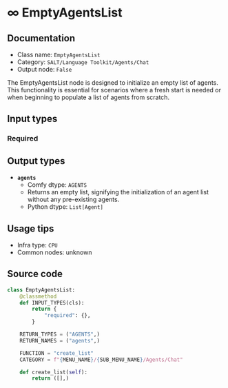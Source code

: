 # ∞ EmptyAgentsList
## Documentation
- Class name: `EmptyAgentsList`
- Category: `SALT/Language Toolkit/Agents/Chat`
- Output node: `False`

The EmptyAgentsList node is designed to initialize an empty list of agents. This functionality is essential for scenarios where a fresh start is needed or when beginning to populate a list of agents from scratch.
## Input types
### Required
## Output types
- **`agents`**
    - Comfy dtype: `AGENTS`
    - Returns an empty list, signifying the initialization of an agent list without any pre-existing agents.
    - Python dtype: `List[Agent]`
## Usage tips
- Infra type: `CPU`
- Common nodes: unknown


## Source code
```python
class EmptyAgentsList:
    @classmethod
    def INPUT_TYPES(cls):
        return {
            "required": {},
        }

    RETURN_TYPES = ("AGENTS",)
    RETURN_NAMES = ("agents",)

    FUNCTION = "create_list"
    CATEGORY = f"{MENU_NAME}/{SUB_MENU_NAME}/Agents/Chat"

    def create_list(self):
        return ([],)

```
